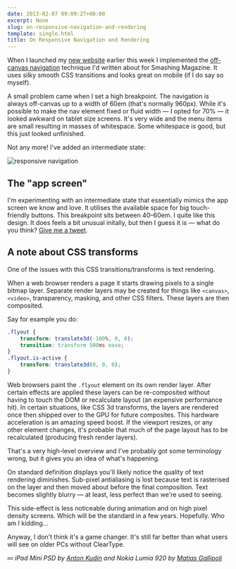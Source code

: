 ```yaml
---
date: 2013-02-07 09:09:27+00:00
excerpt: None
slug: on-responsive-navigation-and-rendering
template: single.html
title: On Responsive Navigation and Rendering
---
```


When I launched my [new website](/2013/02/04/a-new-home/) earlier this week I implemented the [off-canvas navigation](http://coding.smashingmagazine.com/2013/01/15/off-canvas-navigation-for-responsive-website/) technique I'd written about for Smashing Magazine. It uses silky smooth CSS transitions and looks great on mobile (if I do say so myself).

A small problem came when I set a high breakpoint. The navigation is always off-canvas up to a width of 60em (that's normally 960px). While it's possible to make the nav element fixed or fluid width — I opted for 70% — it looked awkward on tablet size screens. It's very wide and the menu items are small resulting in masses of whitespace. Some whitespace is good, but this just looked unfinished.

Not any more! I've added an intermediate state:

![responsive navigation](/images/2013/02/responsive-navigation.png)




## The "app screen"


I'm experimenting with an intermediate state that essentially mimics the app screen we know and love. It utilises the available space for big touch-friendly buttons. This breakpoint sits between 40–60em. I quite like this design. It does feels a bit unusual initally, but then I guess it is — what do you think? [Give me a tweet](http://twitter.com/dbushell).


## A note about CSS transforms


One of the issues with this CSS transitions/transforms is text rendering.

When a web browser renders a page it starts drawing pixels to a single bitmap layer. Separate render layers may be created for things like `<canvas>`, `<video>`, transparency, masking, and other CSS filters. These layers are then composited.

Say for example you do:

````css
.flyout {
    transform: translate3d(-100%, 0, 0);
    transition: transform 500ms ease;
}
.flyout.is-active {
    transform: translate3d(0, 0, 0);
}
````

Web browsers paint the `.flyout` element on its own render layer. After certain effects are applied these layers can be re-composited without having to touch the DOM or recalculate layout (an expensive performance hit). In certain situations, like CSS 3d transforms, the layers are rendered once then shipped over to the GPU for future composites. This hardware acceleration is an amazing speed boost. If the viewport resizes, or any other element changes, it's probable that much of the page layout has to be recalculated (producing fresh render layers).

That's a very high-level overview and I've probably got some terminology wrong, but it gives you an idea of what's happening.

On standard definition displays you'll likely notice the quality of text rendering diminishes. Sub-pixel antialiasing is lost because text is rasterised on the layer and then moved about before the final composition. Text becomes slightly blurry — at least, less perfect than we're used to seeing.

This side-effect is less noticeable during animation and on high pixel density screens. Which will be the standard in a few years. Hopefully. Who am I kidding…

Anyway, I don't think it's a game changer. It's still far better than what users will see on older PCs without ClearType.

💤 _iPad Mini PSD by [Anton Kudin](http://dribbble.com/shots/841755-iPhones-iPad-minis-PSD) and Nokia Lumia 920 by [Matias Gallipoli](http://dribbble.com/shots/780376-lumia-920-yellow)_

